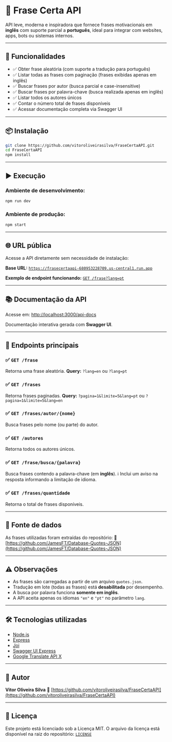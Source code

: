 # 📘 Frase Certa API

API leve, moderna e inspiradora que fornece frases motivacionais em **inglês** com suporte parcial a **português**, ideal para integrar com websites, apps, bots ou sistemas internos.

---

## 🚀 Funcionalidades

- ✅ Obter frase aleatória (com suporte a tradução para português)
- ✅ Listar todas as frases com paginação (frases exibidas apenas em inglês)
- ✅ Buscar frases por autor (busca parcial e case-insensitive)
- ✅ Buscar frases por palavra-chave (busca realizada apenas em inglês)
- ✅ Listar todos os autores únicos
- ✅ Contar o número total de frases disponíveis
- ✅ Acessar documentação completa via Swagger UI

---

## 📦 Instalação

```bash
git clone https://github.com/vitoroliveirasilva/FraseCertaAPI.git
cd FraseCertaAPI
npm install
````

---

## ▶️ Execução

### Ambiente de desenvolvimento:

```bash
npm run dev
```

### Ambiente de produção:

```bash
npm start
```

---

## 🌐 URL pública

Acesse a API diretamente sem necessidade de instalação:

**Base URL:**
[`https://frasecertaapi-680953228709.us-central1.run.app`](https://frasecertaapi-680953228709.us-central1.run.app)

**Exemplo de endpoint funcionando:**
[`GET /frase?lang=pt`](https://frasecertaapi-680953228709.us-central1.run.app/frase?lang=pt)

---

## 📚 Documentação da API

Acesse em:
[http://localhost:3000/api-docs](http://localhost:3000/api-docs)

Documentação interativa gerada com **Swagger UI**.

---

## 📌 Endpoints principais

### ✅ `GET /frase`

Retorna uma frase aleatória.
**Query:** `?lang=en` ou `?lang=pt`

### ✅ `GET /frases`

Retorna frases paginadas.
**Query:** `?pagina=1&limite=5&lang=pt` ou `?pagina=1&limite=5&lang=en`

### ✅ `GET /frases/autor/{nome}`

Busca frases pelo nome (ou parte) do autor.

### ✅ `GET /autores`

Retorna todos os autores únicos.

### ✅ `GET /frase/busca/{palavra}`

Busca frases contendo a palavra-chave (em **inglês**).
ℹ️ Inclui um aviso na resposta informando a limitação de idioma.

### ✅ `GET /frases/quantidade`

Retorna o total de frases disponíveis.

---

## 📁 Fonte de dados

As frases utilizadas foram extraídas do repositório:
🔗 [https://github.com/JamesFT/Database-Quotes-JSON](https://github.com/JamesFT/Database-Quotes-JSON)

---

## ⚠️ Observações

* As frases são carregadas a partir de um arquivo `quotes.json`.
* Tradução em lote (todas as frases) está **desabilitada** por desempenho.
* A busca por palavra funciona **somente em inglês**.
* A API aceita apenas os idiomas `"en"` e `"pt"` no parâmetro `lang`.

---

## 🛠️ Tecnologias utilizadas

* [Node.js](https://nodejs.org/)
* [Express](https://expressjs.com/)
* [Joi](https://joi.dev/)
* [Swagger UI Express](https://github.com/scottie1984/swagger-ui-express)
* [Google Translate API X](https://www.npmjs.com/package/google-translate-api-x)

---

## 👤 Autor

**Vitor Oliveira Silva**
🔗 [https://github.com/vitoroliveirasilva/FraseCertaAPI](https://github.com/vitoroliveirasilva/FraseCertaAPI)

---

## 📝 Licença

Este projeto está licenciado sob a Licença MIT.
O arquivo da licença está disponível na raiz do repositório: [`LICENSE`](./LICENSE)
